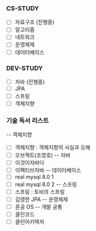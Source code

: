 ### CS-STUDY
- [ ] 자료구조 (진행중)
- [ ] 알고리즘
- [ ] 네트워크
- [ ] 운영체제
- [ ] 데이터베이스
### DEV-STUDY
- [ ] 자바 (진행중)
- [ ] JPA
- [ ] 스프링
- [ ] 객체지향

### 기술 독서 리스트
-- 객체지향
- [ ] 객체지향 : 객체지향의 사실과 오해
- [ ] 오브젝트(조영호)
-- 자바
- [ ] 이것이자바다
- [ ] 이펙티브자바
-- 데이터베이스
- [ ] real mysql 8.0 1
- [ ] real mysql 8.0 2
-- 스프링
- [ ] 스프링 : 토비의 스프링
- [ ] 김영한 JPA
-- 운영체제
- [ ] 혼공 OS
-- 개발 공통
- [ ] 클린코드
- [ ] 클린아키텍처
